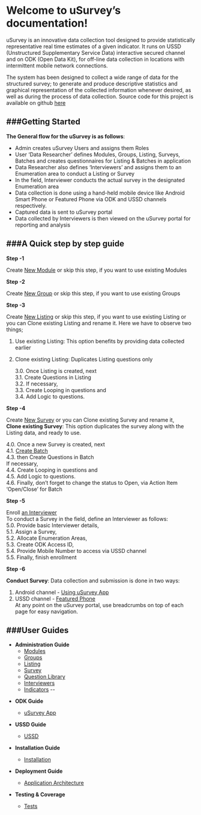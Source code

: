 Welcome to uSurvey’s documentation!
========
uSurvey is an innovative data collection tool designed to provide statistically representative real time estimates of a given indicator. It runs on USSD (Unstructured Supplementary Service Data) interactive secured channel and on ODK (Open Data Kit), for off-line data collection in locations with intermittent mobile network connections.

The system has been designed to collect a wide range of data for the structured survey; to generate and produce descriptive statistics and graphical representation of the collected information whenever desired, as well as during the process of data collection.
Source code for this project is available on github [here]()
    
###Getting Started
------
**The General flow for the uSurvey is as follows**:

* Admin creates uSurvey Users and assigns them Roles
* User ‘Data Researcher’ defines Modules, Groups, Listing, Surveys, Batches and creates questionnaires for Listing & Batches in application
* Data Researcher also defines ‘Interviewers’ and assigns them to an Enumeration area to conduct a Listing or Survey
* In the field, Interviewer conducts the actual survey in the designated Enumeration area
* Data collection is done using a hand-held mobile device like Android Smart Phone or Featured Phone via ODK and USSD channels respectively.
* Captured data is sent to uSurvey portal
* Data collected by Interviewers is then viewed on the uSurvey portal for reporting and analysis

###A Quick step by step guide
------
**Step -1**

Create [New Module](./User_Guides.md#modules) or skip this step, if you want to use existing Modules

**Step -2**

Create [New Group](./User_Guides.md#groups) or skip this step, if you want to use existing Groups

**Step -3**

Create [New Listing](./User_Guides.md#listing) or skip this step, if you want to use existing Listing or you can Clone existing Listing and rename it. Here we have to observe two things;

1. Use existing Listing: This option benefits by providing data collected earlier <br>
2. Clone existing Listing: Duplicates Listing questions only <br>

   3.0. Once Listing is created, next <br> 
   3.1. Create Questions in Listing <br>
   3.2. If necessary, <br>
   3.3. Create Looping in questions and <br>
   3.4. Add Logic to questions. <br>

**Step -4**

Create [New Survey](./User_Guides.md#create-survey) or you can Clone existing Survey and rename it,<br>
**Clone existing Survey**: This option duplicates the survey along with the Listing data, and ready to use.

4.0. Once a new Survey is created, next <br>
4.1. [Create Batch](./User_Guides.md#batches) <br>
4.3. then Create Questions in Batch <br>
     If necessary, <br>
4.4. Create Looping in questions and <br> 
4.5. Add Logic to questions. <br>
4.6. Finally, don’t forget to change the status to Open, via Action Item ‘Open/Close’ for Batch

**Step -5**

Enroll [an Interviewer](./User_Guides.md#interviewer) <br>
To conduct a Survey in the field, define an Interviewer as follows: <br>
5.0. Provide basic Interviewer details, <br>
5.1. Assign a Survey, <br>
5.2. Allocate Enumeration Areas, <br>
5.3. Create ODK Access ID, <br>
5.4. Provide Mobile Number to access via USSD channel <br>
5.5. Finally, finish enrollment <br>

**Step -6**

**Conduct Survey**: 
Data collection and submission is done in two ways:

1. Android channel - [Using uSurvey App](./ODK_App.md)
2. USSD channel - [Featured Phone](./ussd-integration.md) <br>
At any point on the uSurvey portal, use breadcrumbs on top of each page for easy navigation.

###User Guides
------
+ **Administration Guide**
    - [Modules](./User_Guides.md#modules)
    - [Groups](./User_Guides.md#groups)
    - [Listing](./User_Guides.md#listing)
    - [Survey](./User_Guides.md#create-survey)
    - [Question Library](./User_Guides.md#Library)
    - [Interviewers](./User_Guides.md#interviewer)
    - [Indicators](./User_Guides.md#indicators) --

    
* **ODK Guide**
    - [uSurvey App](./ODK_App.md)


* **USSD Guide**
    - [USSD](ussd-integration.md)


* **Installation Guide**
    - [Installation](installation.md)


* **Deployment Guide**
    - [Application Architecture](deployment_guide.md)


* **Testing & Coverage**
    - [Tests](tests.md)

